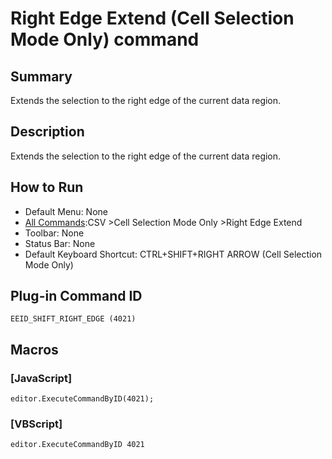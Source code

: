 # Right Edge Extend (Cell Selection Mode Only) command

## Summary

Extends the selection to the right edge of the current data region.

## Description

Extends the selection to the right edge of the current data region.

## How to Run

- Default Menu: None
- [All Commands](../tools/all_commands):CSV \>Cell Selection Mode Only \>Right Edge Extend
- Toolbar: None
- Status Bar: None
- Default Keyboard Shortcut: CTRL+SHIFT+RIGHT ARROW (Cell Selection Mode Only)

## Plug-in Command ID

```
EEID_SHIFT_RIGHT_EDGE (4021)```

## Macros

### \[JavaScript\]

```
editor.ExecuteCommandByID(4021);
```

### \[VBScript\]

```
editor.ExecuteCommandByID 4021
```
